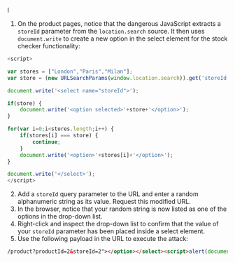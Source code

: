 I

1. On the product pages, notice that the dangerous JavaScript extracts a `storeId` parameter from the `location.search` source. It then uses `document.write` to create a new option in the select element for the stock checker functionality:
```js
<script>

var stores = ["London","Paris","Milan"];
var store = (new URLSearchParams(window.location.search)).get('storeId');

document.write('<select name="storeId">');

if(store) {
    document.write('<option selected>'+store+'</option>');
}

for(var i=0;i<stores.length;i++) {
    if(stores[i] === store) {
        continue;
    }
    document.write('<option>'+stores[i]+'</option>');
}

document.write('</select>');
</script>
```
2. Add a `storeId` query parameter to the URL and enter a random alphanumeric string as its value. Request this modified URL.
3. In the browser, notice that your random string is now listed as one of the options in the drop-down list.
4. Right-click and inspect the drop-down list to confirm that the value of your `storeId` parameter has been placed inside a select element.
5. Use the following payload in the URL to execute the attack:
```html
/product?productId=2&storeId=2"></option></select><script>alert(document.domain)</script>
```